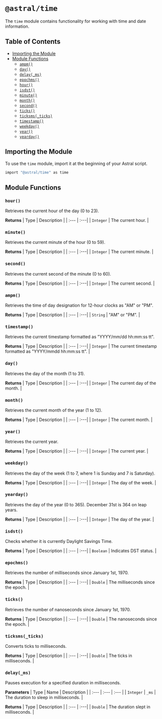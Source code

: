 # `@astral/time`

The `time` module contains functionality for working with time and date information.

## Table of Contents

- [Importing the Module](#importing-the-module)
- [Module Functions](#module-functions)
  - [`ampm()`](#ampm)
  - [`day()`](#day)
  - [`delay(_ms)`](#delay_ms)
  - [`epochms()`](#epochms)
  - [`hour()`](#hour)
  - [`isdst()`](#isdst)
  - [`minute()`](#minute)
  - [`month()`](#month)
  - [`second()`](#second)
  - [`ticks()`](#ticks)
  - [`ticksms(_ticks)`](#ticksms_ticks)
  - [`timestamp()`](#timestamp)
  - [`weekday()`](#weekday)
  - [`year()`](#year)
  - [`yearday()`](#yearday)

## Importing the Module
To use the `time` module, import it at the beginning of your Astral script.

```ruby
import "@astral/time" as time
```

## Module Functions

### `hour()`

Retrieves the current hour of the day (0 to 23).

**Returns**
| Type | Description |
| :--- | :---|
| `Integer` | The current hour. |

### `minute()`

Retrieves the current minute of the hour (0 to 59).

**Returns**
| Type | Description |
| :--- | :---|
| `Integer` | The current minute. |

### `second()`

Retrieves the current second of the minute (0 to 60).

**Returns**
| Type | Description |
| :--- | :---|
| `Integer` | The current second. |

### `ampm()`

Retrieves the time of day designation for 12-hour clocks as "AM" or "PM".

**Returns**
| Type | Description |
| :--- | :---|
| `String` | "AM" or "PM". |

### `timestamp()`

Retrieves the current timestamp formatted as "YYYY/mm/dd hh:mm:ss tt".

**Returns**
| Type | Description |
| :--- | :---|
| `Integer` | The current timestamp formatted as "YYYY/mmdd hh:mm:ss tt". |

### `day()`

Retrieves the day of the month (1 to 31).

**Returns**
| Type | Description |
| :--- | :---|
| `Integer` | The current day of the month. |

### `month()`

Retrieves the current month of the year (1 to 12).

**Returns**
| Type | Description |
| :--- | :---|
| `Integer` | The current month. |

### `year()`

Retrieves the current year.

**Returns**
| Type | Description |
| :--- | :---|
| `Integer` | The current year. |

### `weekday()`

Retrieves the day of the week (1 to 7, where 1 is Sunday and 7 is Saturday).

**Returns**
| Type | Description |
| :--- | :---|
| `Integer` | The day of the week. |

### `yearday()`

Retrieves the day of the year (0 to 365). December 31st is 364 on leap years.

**Returns**
| Type | Description |
| :--- | :---|
| `Integer` | The day of the year. |

### `isdst()`

Checks whether it is currently Daylight Savings Time.

**Returns**
| Type | Description |
| :--- | :---|
| `Boolean` | Indicates DST status. |

### `epochms()`

Retrieves the number of milliseconds since January 1st, 1970.

**Returns**
| Type | Description |
| :--- | :---|
| `Double` | The milliseconds since the epoch. |

### `ticks()`

Retrieves the number of nanoseconds since January 1st, 1970.

**Returns**
| Type | Description |
| :--- | :---|
| `Double` | The nanoseconds since the epoch. |

### `ticksms(_ticks)`

Converts ticks to milliseconds.

**Returns**
| Type | Description |
| :--- | :---|
| `Double` | The ticks in milliseconds. |

### `delay(_ms)`

Pauses execution for a specified duration in milliseconds.

**Parameters**
| Type | Name | Description |
| :--- | :--- | :--- |
| `Integer` | `_ms` | The duration to sleep in milliseconds. |

**Returns**
| Type | Description |
| :--- | :---|
| `Double` | The duration slept in milliseconds. |
